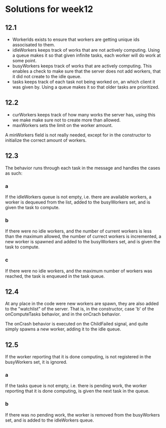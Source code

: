 # Solutions for week12

## 12.1
- WorkerIds exists to ensure that workers are getting unique ids associsated to them.
- idleWorkers keeps track of works that are not actively computing. Using a queue makes it so that given infinite tasks, each worker will do work at some point.
- busyWorkers keeps track of works that are actively computing. This enables a check to make sure that the server does not add workers, that it did not create to the idle queue.
- tasks keeps track of each task not being worked on, an which client it was given by. Using a queue makes it so that older tasks are prioritized.


## 12.2
- curWorkers keeps track of how many works the server has, using this we make make sure not to create more than allowed.
- maxWorkers sets the limit on the worker amount.

A minWorkers field is not really needed, except for in the constructor to initialize the correct amount of workers.

## 12.3
The behavior runs through each task in the message and handles the cases as such:
### a
If the idleWorkers queue is not empty, i.e. there are available workers, a worker is dequeued from the list, added to the busyWorkers set, and is given the task to compute.
### b
If there were no idle workers, and the number of current workers is less than the maximum allowed, the number of currect workers is incremented, a new worker is spawned and added to the busyWorkers set, and is given the task to compute.
### c
If there were no idle workers, and the maximum number of workers was reached, the task is enqueued in the task queue.

## 12.4
At any place in the code were new workers are spawn, they are also added to the "watchlist" of the server. That is, in the constructor, case 'b' of the onComputeTasks behavior, and in the onCrach behavior.

The onCrash behavior is executed on the ChildFailed signal, and quite simply spawns a new worker, adding it to the idle queue.

## 12.5
If the worker reporting that it is done computing, is not registered in the busyWorkers set, it is ignored.
### a
If the tasks queue is not empty, i.e. there is pending work, the worker reporting that it is done computing, is given the next task in the queue.
### b
If there was no pending work, the worker is removed from the busyWorkers set, and is added to the idleWorkers queue.